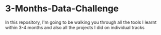 # 3-Months-Data-Challenge
In this repository, I'm going to be walking you through all the tools I learnt within 3-4 months and also all the projects I did on individual tracks
